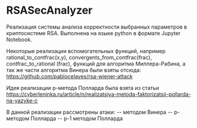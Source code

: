 # RSASecAnalyzer

Реализация системы анализа корректности выбранных параметров в криптосистеме RSA.
Выполнена на языке python в формате Jupyter Notebook.

Некоторые реализации вспомогательных функций, например 
rational_to_contfrac(x,y), 
convergents_from_contfrac(frac),
contfrac_to_rational (frac),
функций для алгоритма Миллера-Рабина,
а так же части алгоритма Винера были взяты отсюда: https://github.com/pablocelayes/rsa-wiener-attack

Идея реализации p-метода Полларда была взята из статьи https://cyberleninka.ru/article/n/realizatsiya-metoda-faktorizatsii-pollarda-na-yazyke-c

В данной реализации рассмотрены атаки:
-- методом Винера
-- p-методом Полларда
-- p-1 методом Полларда
